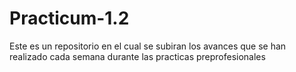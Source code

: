 # Practicum-1.2
Este es un repositorio en el cual se subiran los avances que se han realizado cada semana durante las practicas preprofesionales
